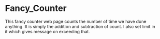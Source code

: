 # Fancy_Counter
This fancy counter web page counts the number of time we have done anything. It is simply the addition and subtraction of count.
I also set limit in it which gives message on exceeding that.
